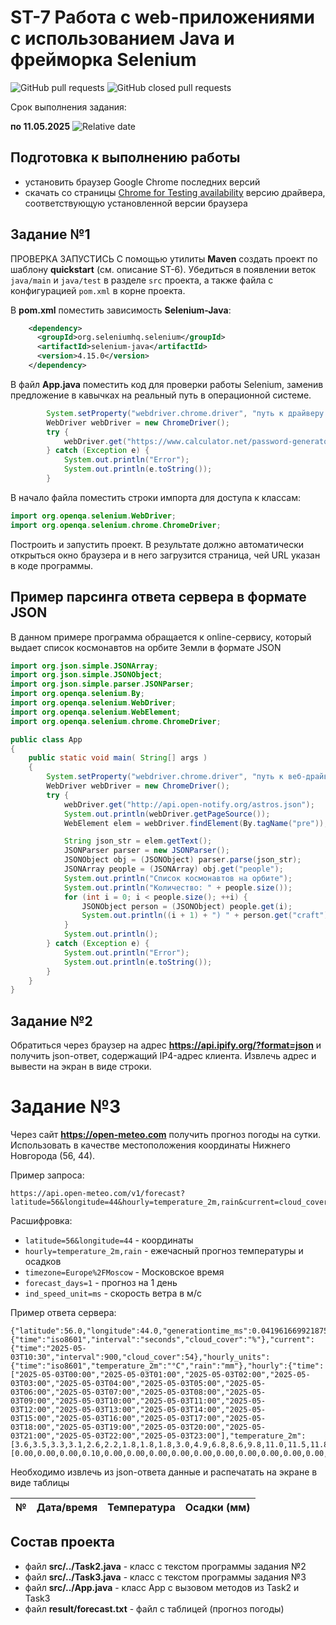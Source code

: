 # ST-7 Работа с web-приложениями с использованием Java и фрейморка Selenium


![GitHub pull requests](https://img.shields.io/github/issues-pr/UNN-CS/ST-7)
![GitHub closed pull requests](https://img.shields.io/github/issues-pr-closed/UNN-CS/ST-7)

Срок выполнения задания:

**по 11.05.2025** ![Relative date](https://img.shields.io/date/1746997200)

## Подготовка к выполнению работы

- установить браузер Google Chrome последних версий
- скачать со страницы [Chrome for Testing availability](https://googlechromelabs.github.io/chrome-for-testing/) версию драйвера, соответствующую установленной версии браузера


## Задание №1
ПРОВЕРКА ЗАПУСТИСЬ
С помощью утилиты **Maven** создать проект по шаблону **quickstart** (см. описание ST-6). Убедиться в появлении веток `java/main` и `java/test` в разделе `src` проекта, а также файла с конфигурацией `pom.xml` в корне проекта.

В **pom.xml** поместить зависимость **Selenium-Java**:

```xml
    <dependency>
      <groupId>org.seleniumhq.selenium</groupId>
      <artifactId>selenium-java</artifactId>
      <version>4.15.0</version>
    </dependency>

```

В файл **App.java** поместить код для проверки работы Selenium, заменив предложение в кавычках на реальный путь в операционной системе.

```java
        System.setProperty("webdriver.chrome.driver", "путь к драйверу в файловой системе");
        WebDriver webDriver = new ChromeDriver();
        try {
            webDriver.get("https://www.calculator.net/password-generator.html");
        } catch (Exception e) {
            System.out.println("Error");
            System.out.println(e.toString());
        }
```

В начало файла поместить строки импорта для доступа к классам:

```java
import org.openqa.selenium.WebDriver;
import org.openqa.selenium.chrome.ChromeDriver;
```

Построить и запустить проект. В результате должно автоматически открыться окно браузера и в него загрузится страница, чей URL указан в коде программы.

## Пример парсинга ответа сервера в формате JSON

В данном примере программа обращается к online-сервису, который выдает список космонавтов на орбите Земли в формате JSON

```java
import org.json.simple.JSONArray;
import org.json.simple.JSONObject;
import org.json.simple.parser.JSONParser;
import org.openqa.selenium.By;
import org.openqa.selenium.WebDriver;
import org.openqa.selenium.WebElement;
import org.openqa.selenium.chrome.ChromeDriver;

public class App 
{
    public static void main( String[] args )
    {
        System.setProperty("webdriver.chrome.driver", "путь к веб-драйверу");
        WebDriver webDriver = new ChromeDriver();
        try {
            webDriver.get("http://api.open-notify.org/astros.json");
            System.out.println(webDriver.getPageSource());
            WebElement elem = webDriver.findElement(By.tagName("pre"));

            String json_str = elem.getText();
            JSONParser parser = new JSONParser();
            JSONObject obj = (JSONObject) parser.parse(json_str);
            JSONArray people = (JSONArray) obj.get("people");
            System.out.println("Список космонавтов на орбите");
            System.out.println("Количество: " + people.size());
            for (int i = 0; i < people.size(); ++i) {
                JSONObject person = (JSONObject) people.get(i);
                System.out.println((i + 1) + ") " + person.get("craft") + " " + person.get("name"));
            }
            System.out.println();
        } catch (Exception e) {
            System.out.println("Error");
            System.out.println(e.toString());
        }
    }
}
```

## Задание №2

Обратиться через браузер на адрес **https://api.ipify.org/?format=json** и получить json-ответ, содержащий IP4-адрес клиента. Извлечь адрес и вывести на экран в виде строки.

# Задание №3

Через сайт **https://open-meteo.com** получить прогноз погоды на сутки. Использовать в качестве местоположения координаты Нижнего Новгорода (56, 44).

Пример запроса:

```
https://api.open-meteo.com/v1/forecast?latitude=56&longitude=44&hourly=temperature_2m,rain&current=cloud_cover&timezone=Europe%2FMoscow&forecast_days=1&wind_speed_unit=ms
```

Расшифровка:

- `latitude=56&longitude=44` - координаты
- `hourly=temperature_2m,rain` - ежечасный прогноз температуры и осадков
- `timezone=Europe%2FMoscow` - Московское время
- `forecast_days=1` - прогноз на 1 день
- `ind_speed_unit=ms` - скорость ветра в м/с

Пример ответа сервера:

```
{"latitude":56.0,"longitude":44.0,"generationtime_ms":0.041961669921875,"utc_offset_seconds":10800,"timezone":"Europe/Moscow","timezone_abbreviation":"GMT+3","elevation":169.0,"current_units":{"time":"iso8601","interval":"seconds","cloud_cover":"%"},"current":{"time":"2025-05-03T10:30","interval":900,"cloud_cover":54},"hourly_units":{"time":"iso8601","temperature_2m":"°C","rain":"mm"},"hourly":{"time":["2025-05-03T00:00","2025-05-03T01:00","2025-05-03T02:00","2025-05-03T03:00","2025-05-03T04:00","2025-05-03T05:00","2025-05-03T06:00","2025-05-03T07:00","2025-05-03T08:00","2025-05-03T09:00","2025-05-03T10:00","2025-05-03T11:00","2025-05-03T12:00","2025-05-03T13:00","2025-05-03T14:00","2025-05-03T15:00","2025-05-03T16:00","2025-05-03T17:00","2025-05-03T18:00","2025-05-03T19:00","2025-05-03T20:00","2025-05-03T21:00","2025-05-03T22:00","2025-05-03T23:00"],"temperature_2m":[3.6,3.5,3.3,3.1,2.6,2.2,1.8,1.8,1.8,3.0,4.9,6.8,8.6,9.8,11.0,11.5,11.8,11.5,10.7,9.8,9.0,8.7,8.4,8.3],"rain":[0.00,0.00,0.00,0.10,0.00,0.00,0.00,0.00,0.00,0.00,0.00,0.00,0.00,0.00,0.00,0.00,0.00,0.00,0.00,0.00,0.00,0.10,0.10,0.00]}}
```

Необходимо извлечь из json-ответа данные и распечатать на экране в виде таблицы

|№   |  Дата/время   | Температура | Осадки (мм)  |
| -- | ------------- | ----------- | ------------ |


## Состав проекта

- файл **src/../Task2.java** - класс с текстом программы задания №2
- файл **src/../Task3.java** - класс с текстом программы задания №3
- файл **src/../App.java** - класс App с вызовом методов из Task2 и Task3
- файл **result/forecast.txt** - файл с таблицей (прогноз погоды)


